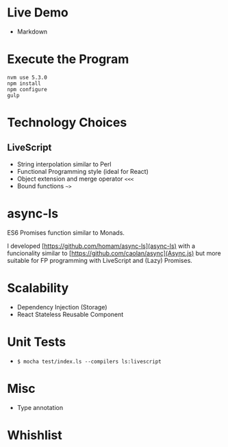 # Live Demo
* Markdown

# Execute the Program

```
nvm use 5.3.0 
npm install
npm configure
gulp
```

# Technology Choices

## LiveScript
* String interpolation similar to Perl
* Functional Programming style (ideal for React)
* Object extension and merge operator `<<<`
* Bound functions `~>`

# async-ls
ES6 Promises function similar to Monads.

I developed [https://github.com/homam/async-ls](async-ls) with a funcionality similar to [https://github.com/caolan/async](Async.js) but more suitable for FP programming with LiveScript and (Lazy) Promises.


# Scalability

* Dependency Injection (Storage)
* React Stateless Reusable Component


# Unit Tests

* `$ mocha test/index.ls --compilers ls:livescript`


# Misc
* Type annotation

# Whishlist